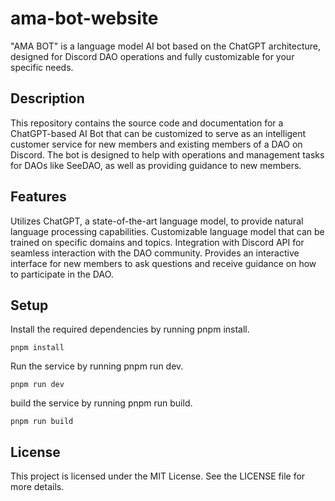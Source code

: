 # ama-bot-website
"AMA BOT" is a language model AI bot based on the ChatGPT architecture, designed for Discord DAO operations and fully customizable for your specific needs.

## Description
This repository contains the source code and documentation for a ChatGPT-based AI Bot that can be customized to serve as an intelligent customer service for new members and existing members of a DAO on Discord. The bot is designed to help with operations and management tasks for DAOs like SeeDAO, as well as providing guidance to new members.

## Features
Utilizes ChatGPT, a state-of-the-art language model, to provide natural language processing capabilities.
Customizable language model that can be trained on specific domains and topics.
Integration with Discord API for seamless interaction with the DAO community.
Provides an interactive interface for new members to ask questions and receive guidance on how to participate in the DAO.

## Setup
Install the required dependencies by running pnpm install.

`pnpm install`

Run the service by running pnpm run dev.

`pnpm run dev`

build the service by running pnpm run build.

`pnpm run build`

## License
This project is licensed under the MIT License. See the LICENSE file for more details.
